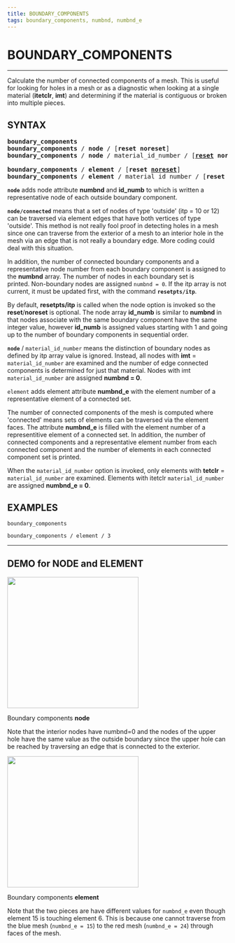 ```yaml
---
title: BOUNDARY_COMPONENTS 
tags: boundary_components, numbnd, numbnd_e 
---
```


# BOUNDARY_COMPONENTS

----------------------------


Calculate the number of connected components of a mesh. This is
useful for looking for holes in a mesh or as a diagnostic when
looking at a single material (**itetclr**, **imt**) and determining if the
material is contiguous or broken into multiple pieces.


## SYNTAX

<pre>
<b>boundary_components</b> 
<b>boundary_components</b> / <b>node</b> / [<b>reset</b> <b>noreset</b>]
<b>boundary_components</b> / <b>node</b> / material_id_number / [<u><b>reset</b></u> <b>noreset</b>]

<b>boundary_components</b> / <b>element</b> / [<b>reset</b> <u><b>noreset</b></u>]
<b>boundary_components</b> / <b>element</b> / material_id_number / [<b>reset</b> <u><b>noreset</b></u>]
</pre>


**`node`** adds  node attribute **numbnd** and **id_numb** to which is written a  representative node of each outside boundary component.

**`node/connected`** means that a set of nodes of type 'outside' (itp = 10 or
12) can be traversed via element edges that have both vertices of type 'outside'. This method is not really fool proof in detecting holes in a mesh since one can traverse from the exterior of a mesh to an interior hole in the mesh via an edge that is not really a boundary edge. More coding could deal with this situation.

In addition, the number of connected boundary components and a representative node number from each boundary component is assigned
to the **numbnd** array. The number of nodes in each boundary set is printed. Non-boundary nodes are assigned `numbnd = 0`. If the itp
array is not current, it must be updated first, with the command
**`resetpts/itp`**.


By default, **resetpts/itp** is called when the node option is invoked so the **reset**/**noreset** is optional. The node array **id_numb** is similar to **numbnd** in that nodes associate with the same boundary component have the same integer value, however **id_numb** is assigned values starting with 1 and going up to the number of boundary components in sequential order.

**`node`** / `material_id_number` means the distinction of boundary nodes as defined by itp array value is 
ignored. Instead, all nodes with **imt** = `material_id_number` are examined and the number of edge connected components is determined
for just that material. Nodes with imt `material_id_number` are assigned **numbnd = 0**.


`element` adds element attribute **numbnd_e** with the element number of a representative element of a connected set.

The number of connected components of the mesh is computed where 'connected' means sets of elements can be traversed via the element faces. The attribute **numbnd_e** is filled with the element number of a representitive element of a connected set. In addition, the number of connected components and a representative element number from each connected component and the number of elements in each connected component set is printed. 

When the `material_id_number` option is invoked, only elements with **tetclr** = `material_id_number`
are examined. Elements with itetclr `material_id_number` are assigned **numbnd_e = 0**.



## EXAMPLES

```
boundary_components

boundary_components / element / 3
```

-----------------------------------


## DEMO for NODE and ELEMENT


<img width="300" src="https://lanl.github.io/LaGriT/assets/images/boundary_component_node.png">
                                                                                                       
Boundary components **node**

Note that the interior nodes have numbnd=0 and the nodes of the upper hole have the same value as the outside boundary since the upper hole can be reached by traversing an edge that is connected to the exterior.  


<img width="300" src="https://lanl.github.io/LaGriT/assets/images/boundary_component_element.png">

Boundary components **element**

Note that the two pieces are have different values for `numbnd_e` even though element 15 is touching element 6. This is because one cannot traverse from the blue mesh (`numbnd_e = 15`) to the red mesh (`numbnd_e = 24`) through faces of the mesh.
